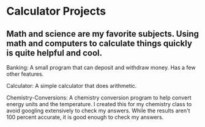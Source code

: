 # Calculator Projects

## Math and science are my favorite subjects. Using math and computers to calculate things quickly is quite helpful and cool.

Banking: A small program that can deposit and withdraw money. Has a few other features.

Calculator: A simple calculator that does arithmetic.

Chemistry-Conversions: A chemistry conversion program to help convert energy units and the temperature. I created this for my chemistry class to avoid googling extensively to check my answers. While the results aren't 100 percent accurate, it is good enough to check my answers.
